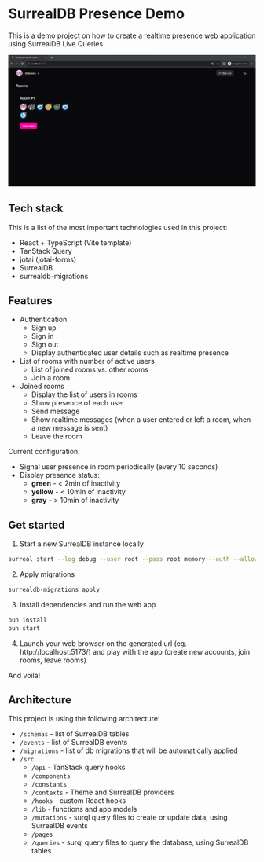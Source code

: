# SurrealDB Presence Demo

This is a demo project on how to create a realtime presence web application using SurrealDB Live Queries.

![Image of the SurrealDB Presence Demo project](./img/room-users.png)

## Tech stack

This is a list of the most important technologies used in this project:

- React + TypeScript (Vite template)
- TanStack Query
- jotai (jotai-forms)
- SurrealDB
- surrealdb-migrations

## Features

- Authentication
  - Sign up
  - Sign in
  - Sign out
  - Display authenticated user details such as realtime presence
- List of rooms with number of active users
  - List of joined rooms vs. other rooms
  - Join a room
- Joined rooms
  - Display the list of users in rooms
  - Show presence of each user
  - Send message
  - Show realtime messages (when a user entered or left a room, when a new message is sent)
  - Leave the room

Current configuration:

- Signal user presence in room periodically (every 10 seconds)
- Display presence status:
  - **green** - < 2min of inactivity
  - **yellow** - < 10min of inactivity
  - **gray** - > 10min of inactivity

## Get started

1. Start a new SurrealDB instance locally

```bash
surreal start --log debug --user root --pass root memory --auth --allow-guests
```

2. Apply migrations

```bash
surrealdb-migrations apply
```

3. Install dependencies and run the web app

```bash
bun install
bun start
```

4. Launch your web browser on the generated url (eg. http://localhost:5173/) and play with the app (create new accounts, join rooms, leave rooms)

And voilà!

## Architecture

This project is using the following architecture:

- `/schemas` - list of SurrealDB tables
- `/events` - list of SurrealDB events
- `/migrations` - list of db migrations that will be automatically applied
- `/src`
  - `/api` - TanStack query hooks
  - `/components`
  - `/constants`
  - `/contexts` - Theme and SurrealDB providers
  - `/hooks` - custom React hooks
  - `/lib` - functions and app models
  - `/mutations` - surql query files to create or update data, using SurrealDB events
  - `/pages`
  - `/queries` - surql query files to query the database, using SurrealDB tables
